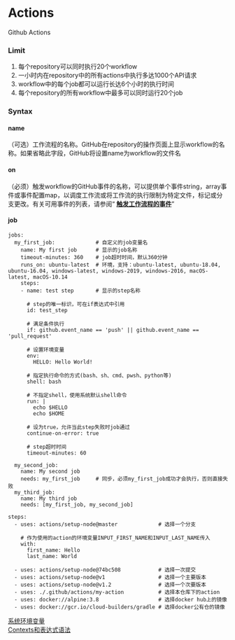 # Actions
Github Actions

### Limit
1. 每个repository可以同时执行20个workflow
2. 一小时内在repository中的所有actions中执行多达1000个API请求
3. workflow中的每个job都可以运行长达6个小时的执行时间
4. 每个repository的所有workflow中最多可以同时运行20个job


### Syntax

#### name	
（可选）工作流程的名称。GitHub在repository的操作页面上显示workflow的名称。如果省略此字段，GitHub将设置name为workflow的文件名

#### on 		
（必须）触发workflow的GitHub事件的名称，可以提供单个事件string，array事件或事件配置map，以调度工作流或将工作流的执行限制为特定文件，标记或分支更改。有关可用事件的列表，请参阅“ [**触发工作流程的事件**](https://help.github.com/en/articles/events-that-trigger-workflows)”

#### job
```
jobs:
  my_first_job:				# 自定义的job变量名
    name: My first job		# 显示的job名称
    timeout-minutes: 360 	# job超时时间，默认360分钟
    runs_on: ubuntu-latest	# 环境，支持：ubuntu-latest, ubuntu-18.04, ubuntu-16.04, windows-latest, windows-2019, windows-2016, macOS-latest, macOS-10.14
    steps:
    - name: test step 		# 显示的step名称
    
      # step的唯一标识，可在if表达式中引用
      id: test_step			
      
      # 满足条件执行
      if: github.event_name == 'push' || github.event_name == 'pull_request'
      
      # 设置环境变量
      env:
        HELLO: Hello World!
      
      # 指定执行命令的方式(bash、sh、cmd、pwsh、python等)
      shell: bash
      
      # 不指定shell，使用系统默认shell命令
      run: |
        echo $HELLO
        echo $HOME
      
      # 设为true，允许当此step失败时job通过
      continue-on-error: true
      
      # step超时时间
      timeout-minutes: 60
        
  my_second_job:
    name: My second job
    needs: my_first_job		# 同步，必须my_first_job成功才会执行，否则直接失败
  my_third_job:
    name: My third job
    needs: [my_first_job, my_second_job]    
```
```
steps:
  - uses: actions/setup-node@master  			# 选择一个分支
    
    # 作为使用的action的环境变量INPUT_FIRST_NAME和INPUT_LAST_NAME传入
    with:
      first_name: Hello
      last_name: World
      
  - uses: actions/setup-node@74bc508 			# 选择一次提交
  - uses: actions/setup-node@v1      			# 选择一个主要版本   
  - uses: actions/setup-node@v1.2    			# 选择一个次要版本 
  - uses: ./.github/actions/my-action 			# 选择本仓库下的action
  - uses: docker://alpine:3.8 					# 选择docker hub上的镜像
  - uses: docker://gcr.io/cloud-builders/gradle # 选择docker公有仓的镜像
```
[系统环境变量](https://help.github.com/en/articles/virtual-environments-for-github-actions)  
[Contexts和表达式语法](https://help.github.com/en/articles/contexts-and-expression-syntax-for-github-actions)


